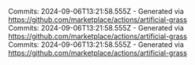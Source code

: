 Commits: 2024-09-06T13:21:58.555Z - Generated via https://github.com/marketplace/actions/artificial-grass
<br>
Commits: 2024-09-06T13:21:58.555Z - Generated via https://github.com/marketplace/actions/artificial-grass
<br>
Commits: 2024-09-06T13:21:58.555Z - Generated via https://github.com/marketplace/actions/artificial-grass
<br>
